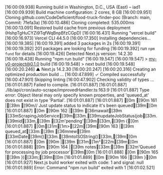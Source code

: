 [16:00:09.938] Running build in Washington, D.C., USA (East) – iad1
[16:00:09.939] Build machine configuration: 2 cores, 8 GB
[16:00:09.951] Cloning github.com/CodeDeficient/food-truck-finder-poc (Branch: main, Commit: 7fefa3a)
[16:00:10.486] Cloning completed: 535.000ms
[16:00:13.091] Restored build cache from previous deployment (HshpTgHuCYZi9TqfWqBnpBfzCGpD)
[16:00:16.431] Running "vercel build"
[16:00:16.973] Vercel CLI 44.5.0
[16:00:17.350] Installing dependencies...
[16:00:19.385] 
[16:00:19.391] added 3 packages in 2s
[16:00:19.391] 
[16:00:19.392] 201 packages are looking for funding
[16:00:19.392]   run `npm fund` for details
[16:00:19.426] Detected Next.js version: 14.2.30
[16:00:19.438] Running "npm run build"
[16:00:19.547] 
[16:00:19.547] > my-v0-project@0.1.0 build
[16:00:19.548] > next build
[16:00:19.548] 
[16:00:20.246]   ▲ Next.js 14.2.30
[16:00:20.247] 
[16:00:20.316]    Creating an optimized production build ...
[16:00:47.899]  ✓ Compiled successfully
[16:00:47.901]    Skipping linting
[16:00:47.902]    Checking validity of types ...
[16:01:01.887] Failed to compile.
[16:01:01.887] 
[16:01:01.887] ./lib/api/cron/auto-scrape/improvedHandler.ts:163:9
[16:01:01.887] Type error: Object literal may only specify known properties, and 'queued_at' does not exist in type 'Partial<ScrapingJob>'.
[16:01:01.887] 
[16:01:01.887] [0m [90m 161 |[39m       [90m// Just update status to indicate it's been queued[39m[0m
[16:01:01.887] [0m [90m 162 |[39m       [36mawait[39m [33mScrapingJobService[39m[33m.[39mupdateJobStatus(job[33m.[39mid[33m,[39m [32m'pending'[39m[33m,[39m {[0m
[16:01:01.887] [0m[31m[1m>[22m[39m[90m 163 |[39m         queued_at[33m:[39m [36mnew[39m [33mDate[39m()[33m.[39mtoISOString()[33m,[39m[0m
[16:01:01.887] [0m [90m     |[39m         [31m[1m^[22m[39m[0m
[16:01:01.888] [0m [90m 164 |[39m         notes[33m:[39m [32m'Queued for processing by job processor'[39m[0m
[16:01:01.888] [0m [90m 165 |[39m       })[33m;[39m[0m
[16:01:01.889] [0m [90m 166 |[39m     }[0m
[16:01:01.927] Next.js build worker exited with code: 1 and signal: null
[16:01:01.989] Error: Command "npm run build" exited with 1
[16:01:02.521] 